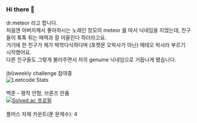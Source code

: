 ### Hi there 👋<br>
dr.meteor 라고 합니다.<br>처음엔 아버지께서 좋아하시는 노래인 창모의 meteor 를 따서 닉네임을 지었는데, 친구들이 톡톡 튀는 매력과 잘 어울린다 하더라고요.<br>거기에 한 친구가  제가 박학다식하다며 (포켓몬 오박사가 아닌) 메테오 박사라 부르기 시작했어요. <br>다른 친구들도 그렇게 불러주면서 저의 genuine 닉네임으로 거듭나게 됐습니다.<br><br>
(bi)weekly challenge 참여중<br>
![Leetcode Stats](https://leetcode.card.workers.dev/?username=secureWKkim)
<br><br>
백준 - 랭작 안함, 브론즈 안품<br>
[![Solved.ac
프로필](http://mazassumnida.wtf/api/v2/generate_badge?boj=abgkf6)](https://solved.ac/abgkf6)
<br><br>
플머스 자체 카운트(푼 문제수): 4<br><br>
<!--
**secureWKkim/secureWKkim** is a ✨ _special_ ✨ repository because its `README.md` (this file) appears on your GitHub profile.

Here are some ideas to get you started:

- 🔭 I’m currently working on ...
- 🌱 I’m currently learning ...
- 👯 I’m looking to collaborate on ...
- 🤔 I’m looking for help with ...
- 💬 Ask me about ...
- 📫 How to reach me: ...
- 😄 Pronouns: ...
- ⚡ Fun fact: ...
-->
